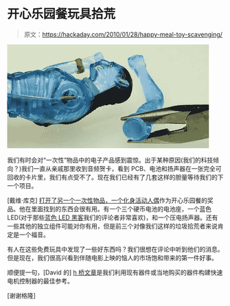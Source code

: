# 开心乐园餐玩具拾荒

> 原文：<https://hackaday.com/2010/01/28/happy-meal-toy-scavenging/>

![](img/c15f60ba747b26b36d14b9e7116ac82e.png "avatar-salvaging")

我们有时会对“一次性”物品中的电子产品感到震惊。出于某种原因(我们的科技倾向？)我们一直从亲戚那里收到音频贺卡，看到 PCB、电池和扬声器在一张完全可回收的卡片里，我们有点受不了。现在我们已经有了几套这样的胆量等待我们的下一个项目。

[戴维·库克] [打开了另一个一次性物品，一个化身活动人偶](http://www.robotroom.com/Inside-Avatar-McDonalds-Toy.html)作为开心乐园餐的奖品。他在里面找到的东西会很有用。有一个三个硬币电池的电池座，一个蓝色 LED(对于那些[蓝色 LED 黑客](http://hackaday.com/2010/01/26/repair-or-improve-your-nes/)我们的评论者非常喜欢)，和一个压电扬声器。还有一些其他的独立组件可能对你有用，但是前三个对像我们这样的垃圾拾荒者来说肯定是一个福音。

有人在这些免费玩具中发现了一些好东西吗？我们很想在评论中听到他们的消息。但是现在，我们很高兴看到伴随电影上映的恼人的市场饱和带来的第一件好事。

顺便提一句，[David 的] [h 桥文章](http://www.robotroom.com/BipolarHBridge.html)是我们利用现有器件或当地购买的器件构建快速电机控制器的最佳参考。

[谢谢格隆]